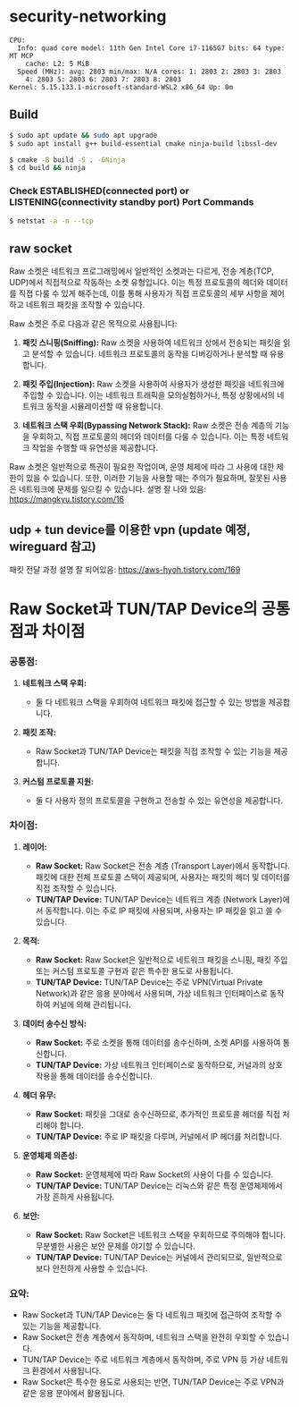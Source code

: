 # security-networking
```
CPU:
  Info: quad core model: 11th Gen Intel Core i7-1165G7 bits: 64 type: MT MCP
    cache: L2: 5 MiB
  Speed (MHz): avg: 2803 min/max: N/A cores: 1: 2803 2: 2803 3: 2803
    4: 2803 5: 2803 6: 2803 7: 2803 8: 2803
Kernel: 5.15.133.1-microsoft-standard-WSL2 x86_64 Up: 0m
```
<!--
tls, ipsec, vpn for windows and linux  
https://blog.naver.com/love_tolty/222650880413


서버가 하나의 외부 아이피와 포트를 가지고 있고, 내부에서는 여러 개의 내부 아이피 중 하나를 사용하고 있다는 상황에서, 클라이언트는 외부 아이피와 포트를 이용하여 서버에 접속 가능. 이를 위해서는 몇 가지 고려해야 할 사항

1. **포트 포워딩:** 서버의 라우터에서 특정 포트로 들어오는 외부 연결을 내부 서버로 포워딩하는 설정이 필요합니다. 이렇게 하면 외부에서는 서버의 외부 아이피와 포트를 통해 내부 서버에 연결할 수 있습니다.

2. **내부 아이피 선택:** 여러 개의 내부 아이피 중 하나를 선택해야 합니다. 일반적으로 서버 측에서는 내부 네트워크에서 사용 중인 IP 주소 중 하나를 선택하고, 클라이언트에게 해당 내부 아이피를 사용하도록 알려줍니다.

nat 같은걸로 물리거나  
application gateway 통해서 포워딩하는거지  

reference  
https://namu.wiki/w/NAT  
https://kibbomi.tistory.com/219  
-->
## Build
``` bash
$ sudo apt update && sudo apt upgrade
$ sudo apt install g++ build-essential cmake ninja-build libssl-dev
```
```bash
$ cmake -B build -S . -GNinja
$ cd build && ninja
```
### Check ESTABLISHED(connected port) or LISTENING(connectivity standby port) Port Commands
```bash
$ netstat -a -n --tcp
```
## raw socket
Raw 소켓은 네트워크 프로그래밍에서 일반적인 소켓과는 다르게, 전송 계층(TCP, UDP)에서 직접적으로 작동하는 소켓 유형입니다. 이는 특정 프로토콜의 헤더와 데이터를 직접 다룰 수 있게 해주는데, 이를 통해 사용자가 직접 프로토콜의 세부 사항을 제어하고 네트워크 패킷을 조작할 수 있습니다.

Raw 소켓은 주로 다음과 같은 목적으로 사용됩니다:

1. **패킷 스니핑(Sniffing):** Raw 소켓을 사용하여 네트워크 상에서 전송되는 패킷을 읽고 분석할 수 있습니다. 네트워크 프로토콜의 동작을 디버깅하거나 분석할 때 유용합니다.

2. **패킷 주입(Injection):** Raw 소켓을 사용하여 사용자가 생성한 패킷을 네트워크에 주입할 수 있습니다. 이는 네트워크 트래픽을 모의실험하거나, 특정 상황에서의 네트워크 동작을 시뮬레이션할 때 유용합니다.

3. **네트워크 스택 우회(Bypassing Network Stack):** Raw 소켓은 전송 계층의 기능을 우회하고, 직접 프로토콜의 헤더와 데이터를 다룰 수 있습니다. 이는 특정 네트워크 작업을 수행할 때 유연성을 제공합니다.

Raw 소켓은 일반적으로 특권이 필요한 작업이며, 운영 체제에 따라 그 사용에 대한 제한이 있을 수 있습니다. 또한, 이러한 기능을 사용할 때는 주의가 필요하며, 잘못된 사용은 네트워크에 문제를 일으킬 수 있습니다.
설명 잘 나와 있음: https://mangkyu.tistory.com/16

## udp + tun device를 이용한 vpn (update 예정, wireguard 참고)
패킷 전달 과정 설명 잘 되어있음: https://aws-hyoh.tistory.com/169

# Raw Socket과 TUN/TAP Device의 공통점과 차이점

### 공통점:

1. **네트워크 스택 우회:**
   - 둘 다 네트워크 스택을 우회하여 네트워크 패킷에 접근할 수 있는 방법을 제공합니다.

2. **패킷 조작:**
   - Raw Socket과 TUN/TAP Device는 패킷을 직접 조작할 수 있는 기능을 제공합니다.

3. **커스텀 프로토콜 지원:**
   - 둘 다 사용자 정의 프로토콜을 구현하고 전송할 수 있는 유연성을 제공합니다.

### 차이점:

1. **레이어:**
   - **Raw Socket:** Raw Socket은 전송 계층 (Transport Layer)에서 동작합니다. 패킷에 대한 전체 프로토콜 스택이 제공되며, 사용자는 패킷의 헤더 및 데이터를 직접 조작할 수 있습니다.
   - **TUN/TAP Device:** TUN/TAP Device는 네트워크 계층 (Network Layer)에서 동작합니다. 이는 주로 IP 패킷에 사용되며, 사용자는 IP 패킷을 읽고 쓸 수 있습니다.

2. **목적:**
   - **Raw Socket:** Raw Socket은 일반적으로 네트워크 패킷을 스니핑, 패킷 주입 또는 커스텀 프로토콜 구현과 같은 특수한 용도로 사용됩니다.
   - **TUN/TAP Device:** TUN/TAP Device는 주로 VPN(Virtual Private Network)과 같은 응용 분야에서 사용되며, 가상 네트워크 인터페이스로 동작하여 커널에 의해 관리됩니다.

3. **데이터 송수신 방식:**
   - **Raw Socket:** 주로 소켓을 통해 데이터를 송수신하며, 소켓 API를 사용하여 통신합니다.
   - **TUN/TAP Device:** 가상 네트워크 인터페이스로 동작하므로, 커널과의 상호 작용을 통해 데이터를 송수신합니다.

4. **헤더 유무:**
   - **Raw Socket:** 패킷을 그대로 송수신하므로, 추가적인 프로토콜 헤더를 직접 처리해야 합니다.
   - **TUN/TAP Device:** 주로 IP 패킷을 다루며, 커널에서 IP 헤더를 처리합니다.

5. **운영체제 의존성:**
   - **Raw Socket:** 운영체제에 따라 Raw Socket의 사용이 다를 수 있습니다.
   - **TUN/TAP Device:** TUN/TAP Device는 리눅스와 같은 특정 운영체제에서 가장 흔하게 사용됩니다.

6. **보안:**
   - **Raw Socket:** Raw Socket은 네트워크 스택을 우회하므로 주의해야 합니다. 무분별한 사용은 보안 문제를 야기할 수 있습니다.
   - **TUN/TAP Device:** TUN/TAP Device는 커널에서 관리되므로, 일반적으로 보다 안전하게 사용할 수 있습니다.

### 요약:

- Raw Socket과 TUN/TAP Device는 둘 다 네트워크 패킷에 접근하여 조작할 수 있는 기능을 제공합니다.
- Raw Socket은 전송 계층에서 동작하며, 네트워크 스택을 완전히 우회할 수 있습니다.
- TUN/TAP Device는 주로 네트워크 계층에서 동작하며, 주로 VPN 등 가상 네트워크 환경에서 사용됩니다.
- Raw Socket은 특수한 용도로 사용되는 반면, TUN/TAP Device는 주로 VPN과 같은 응용 분야에서 활용됩니다.